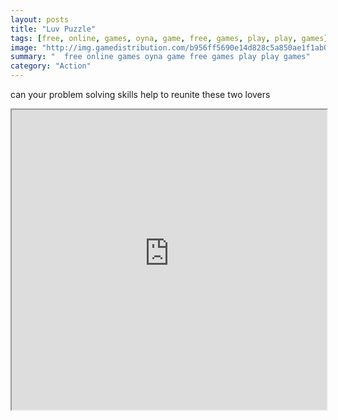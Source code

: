 ```yaml
---
layout: posts
title: "Luv Puzzle"
tags: [free, online, games, oyna, game, free, games, play, play, games]
image: "http://img.gamedistribution.com/b956ff5690e14d828c5a850ae1f1ab0d.jpg"
summary: "  free online games oyna game free games play play games"
category: "Action"
---
```


can your problem solving skills help to reunite these two lovers

<iframe width="100%" height="480px;" src="http://flash.gamedistribution.com?game=b956ff5690e14d828c5a850ae1f1ab0d"></iframe>